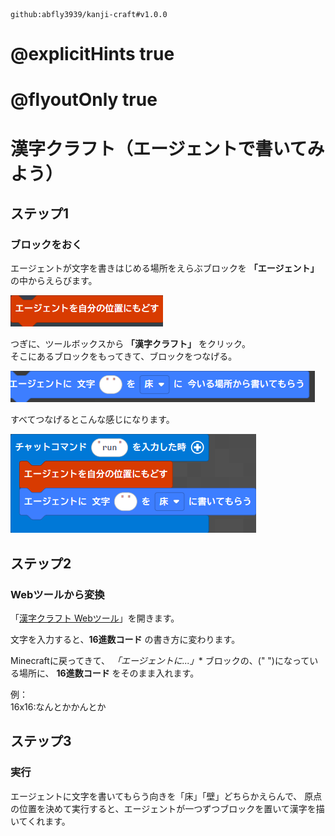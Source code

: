 ```package
github:abfly3939/kanji-craft#v1.0.0
```

# @explicitHints true
# @flyoutOnly true

# 漢字クラフト（エージェントで書いてみよう）


## ステップ1
### ブロックをおく
エージェントが文字を書きはじめる場所をえらぶブロックを **「エージェント」** の中からえらびます。

<img src="https://raw.githubusercontent.com/abfly3939/kanji-craft-lesson/main/docs/img2.png" higth="200">

つぎに、ツールボックスから **「漢字クラフト」** をクリック。  
そこにあるブロックをもってきて、ブロックをつなげる。

<img src="https://raw.githubusercontent.com/abfly3939/kanji-craft-lesson/main/docs/img1.png" higth="200">

すべてつなげるとこんな感じになります。

<img src="https://raw.githubusercontent.com/abfly3939/kanji-craft-lesson/main/docs/img3.png" higth="500">

## ステップ2
### Webツールから変換
「[漢字クラフト Webツール](https://abfly3939.github.io/kanji-craft-lesson/)」を開きます。  

文字を入力すると、**16進数コード** の書き方に変わります。  

Minecraftに戻ってきて、
*「エージェントに...」** ブロックの、(" ")になっている場所に、
**16進数コード** をそのまま入れます。 

例：  
16x16:なんとかかんとか



## ステップ3
### 実行
エージェントに文字を書いてもらう向きを「床」「壁」どちらかえらんで、
原点の位置を決めて実行すると、エージェントが一つずつブロックを置いて漢字を描いてくれます。  









